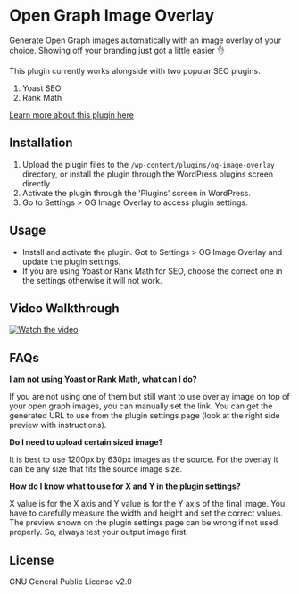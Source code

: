 # Open Graph Image Overlay

Generate Open Graph images automatically with an image overlay of your choice. Showing off your branding just got a little easier 👌

This plugin currently works alongside with two popular SEO plugins.
1. Yoast SEO
2. Rank Math

[Learn more about this plugin here](https://itsmereal.com/plugins/open-graph-image-overlay)

## Installation

1. Upload the plugin files to the `/wp-content/plugins/og-image-overlay` directory, or install the plugin through the WordPress plugins screen directly.
1. Activate the plugin through the 'Plugins' screen in WordPress.
1. Go to Settings > OG Image Overlay to access plugin settings.

## Usage

* Install and activate the plugin. Got to Settings > OG Image Overlay and update the plugin settings. 
* If you are using Yoast or Rank Math for SEO, choose the correct one in the settings otherwise it will not work.


## Video Walkthrough
[![Watch the video](https://itsmereal.com/wp-content/uploads/2020/07/ogio-video.png)](https://vimeo.com/437133732)


## FAQs

**I am not using Yoast or Rank Math, what can I do?**

If you are not using one of them but still want to use overlay image on top of your open graph images, you can manually set the link. You can get the generated URL to use from the plugin settings page (look at the right side preview with instructions).

**Do I need to upload certain sized image?**

It is best to use 1200px by 630px images as the source. For the overlay it can be any size that fits the source image size.

**How do I know what to use for X and Y in the plugin settings?**

X value is for the X axis and Y value is for the Y axis of the final image. You have to carefully measure the width and height and set the correct values. The preview shown on the plugin settings page can be wrong if not used properly. So, always test your output image first.

## License

GNU General Public License v2.0
